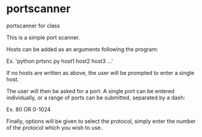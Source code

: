 # portscanner
portscanner for class


This is a simple port scanner.

Hosts can be added as an arguments following the program:

Ex.
  'python prtsnc.py host1 host2 host3 ...'

If no hosts are written as above, the user will be prompted to enter a single host.

The user will then be asked for a port. A single port can be entered individually, or
a range of ports can be submitted, separated by a dash:

Ex.
  80 OR 0-1024

Finally, options will be given to select the protocol, simply enter the number of the protocol which you
wish to use. 
